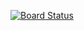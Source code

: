 [![Board Status](https://dev.azure.com/guschins0866/57591fbd-af89-4709-8e64-0f455e72ff9a/b000d989-16ba-45a2-9adc-5ab3ec2f7f75/_apis/work/boardbadge/35ec5d9b-77f6-4dfe-a4e5-9f84f193c461)](https://dev.azure.com/guschins0866/57591fbd-af89-4709-8e64-0f455e72ff9a/_boards/board/t/b000d989-16ba-45a2-9adc-5ab3ec2f7f75/Microsoft.RequirementCategory)